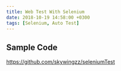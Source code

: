 ```yaml
---
title: Web Test With Selenium
date: 2018-10-19 14:58:00 +0300
tags: [Selenium, Auto Test]
---
```


## Sample Code
https://github.com/skywingzz/seleniumTest